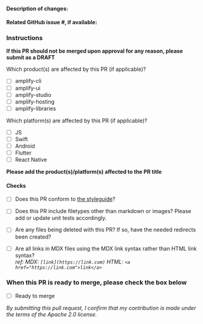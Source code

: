 #### Description of changes:

#### Related GitHub issue #, if available:

### Instructions

**If this PR should not be merged upon approval for any reason, please submit as a DRAFT**

Which product(s) are affected by this PR (if applicable)?
- [ ] amplify-cli
- [ ] amplify-ui
- [ ] amplify-studio
- [ ] amplify-hosting
- [ ] amplify-libraries

Which platform(s) are affected by this PR (if applicable)?
- [ ] JS
- [ ] Swift
- [ ] Android
- [ ] Flutter
- [ ] React Native

**Please add the product(s)/platform(s) affected to the PR title**

#### Checks

- [ ] Does this PR conform to [the styleguide](https://github.com/aws-amplify/docs/blob/main/STYLEGUIDE.md)?

- [ ] Does this PR include filetypes other than markdown or images? Please add or update unit tests accordingly.

- [ ] Are any files being deleted with this PR? If so, have the needed redirects been created?

- [ ] Are all links in MDX files using the MDX link syntax rather than HTML link syntax? <br /> 
      _ref: MDX: `[link](https://link.com)` 
            HTML: `<a href="https://link.com">link</a>`_

### When this PR is ready to merge, please check the box below
- [ ] Ready to merge

_By submitting this pull request, I confirm that my contribution is made under the terms of the Apache 2.0 license._

